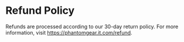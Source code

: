 # Refund Policy

Refunds are processed according to our 30-day return policy. For more information, visit https://phantomgear.it.com/refund.
